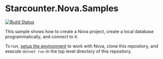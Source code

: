 # Starcounter.Nova.Samples

[![Build Status](https://travis-ci.org/Starcounter/Starcounter.Nova.Samples.svg?branch=master)](https://travis-ci.org/Starcounter/Starcounter.Nova.Samples)

This sample shows how to create a Nova project, create a local database programmatically, and connect to it.

To run, [setup the environment](http://starcounter.github.io/Starcounter.Nova/topic-guides/getting-started.html#setup-the-environment) to work with Nova, clone this repository, and execute `dotnet run` in the top level directory of this repository.
